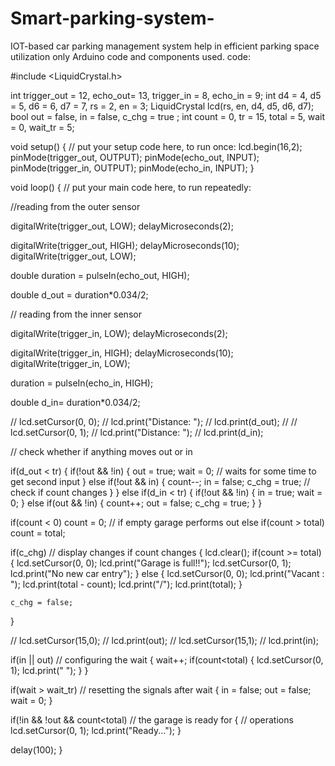 # Smart-parking-system-
IOT-based car parking management system help in efficient parking space utilization only Arduino code and components used.
code:

#include <LiquidCrystal.h>
 
int trigger_out = 12, echo_out= 13, trigger_in = 8, echo_in = 9;
int d4 = 4, d5 = 5, d6 = 6, d7 = 7, rs = 2, en = 3;
LiquidCrystal lcd(rs, en, d4, d5, d6, d7);
bool out = false, in = false, c_chg = true ;
int count = 0, tr = 15, total = 5, wait = 0, wait_tr = 5;
 
 
void setup() {
  // put your setup code here, to run once:
  lcd.begin(16,2);
  pinMode(trigger_out, OUTPUT); 
  pinMode(echo_out, INPUT);
  pinMode(trigger_in, OUTPUT); 
  pinMode(echo_in, INPUT);
}
 
void loop() {
  // put your main code here, to run repeatedly:
 
  //reading from the outer sensor
 
  digitalWrite(trigger_out, LOW);
  delayMicroseconds(2);
 
  digitalWrite(trigger_out, HIGH);
  delayMicroseconds(10);
  digitalWrite(trigger_out, LOW);
 
  double duration = pulseIn(echo_out, HIGH);
 
  double d_out = duration*0.034/2;
 
  // reading from the inner sensor
 
  digitalWrite(trigger_in, LOW);
  delayMicroseconds(2);
 
  digitalWrite(trigger_in, HIGH);
  delayMicroseconds(10);
  digitalWrite(trigger_in, LOW);
 
  duration = pulseIn(echo_in, HIGH);
 
  double d_in= duration*0.034/2;
 
 
//  lcd.setCursor(0, 0);
//  lcd.print("Distance: ");
//  lcd.print(d_out);
//
//  lcd.setCursor(0, 1);
//  lcd.print("Distance: ");
//  lcd.print(d_in);
 
  // check whether if anything moves out or in
 
  if(d_out < tr)
  {
    if(!out && !in)
    {
      out = true;
      wait = 0;       // waits for some time to get second input
    }
    else if(!out && in)
    {
      count--;
      in = false;
      c_chg = true;   // check if count changes
    }
  }
  else if(d_in < tr)
  {
    if(!out && !in)
    {
      in = true;
      wait = 0;
    }
    else if(out && !in)
    {
      count++;
      out = false;
      c_chg = true;
    }
  }
 
  if(count < 0) count = 0;        // if empty garage performs out
  else if(count > total) count = total;
 
  if(c_chg)                 // display changes if count changes
  {
    lcd.clear();
    if(count >= total)
    {
      lcd.setCursor(0, 0);
      lcd.print("Garage is full!!");
      lcd.setCursor(0, 1);
      lcd.print("No new car entry");
    }
    else
    {
      lcd.setCursor(0, 0);
      lcd.print("Vacant : ");
      lcd.print(total - count);
      lcd.print("/");
      lcd.print(total);
    }
 
    c_chg = false;
  }
 
//  lcd.setCursor(15,0);
//  lcd.print(out);
//  lcd.setCursor(15,1);
//  lcd.print(in);
 
  if(in || out)             // configuring the wait 
  {
    wait++;
    if(count<total)
    {
      lcd.setCursor(0, 1);
      lcd.print("        ");
    }
  }
 
  if(wait > wait_tr)    // resetting the signals after wait
  {
    in = false;
    out = false;
    wait = 0;
  }
 
  if(!in && !out && count<total)  // the garage is ready for 
  {                               // operations
    lcd.setCursor(0, 1);
    lcd.print("Ready...");
  }
 
  delay(100);
}
